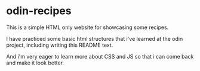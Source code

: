 # odin-recipes

This is a simple HTML only website for showcasing some recipes.

I have practiced some basic html structures that i've learned at the odin project, including writing this README text.

And i'm very eager to learn more about CSS and JS so that i can come back and make it look better.
